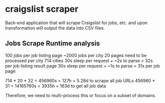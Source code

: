# craigslist scraper
Back-end application that will scrape Craigslist for jobs, etc. and upon transformation will output the data into CSV files.

## Jobs Scrape Runtime analysis
100 jobs per job listing page
~2000 jobs per city
20 pages need to be processed per city
714 cities
30s sleep per request + ~2s to parse = 32s per job listing result page
30s sleep per request + ~1s to parse = 31s per job page

714 * 20 * 32 = 456960s = 127h = 5.28d to scrape all job URLs
456960 * 31 = 14165760s = 3935h = 163d to get all job data

Therefore, we need to multi-process this or focus on a subset of domains.
